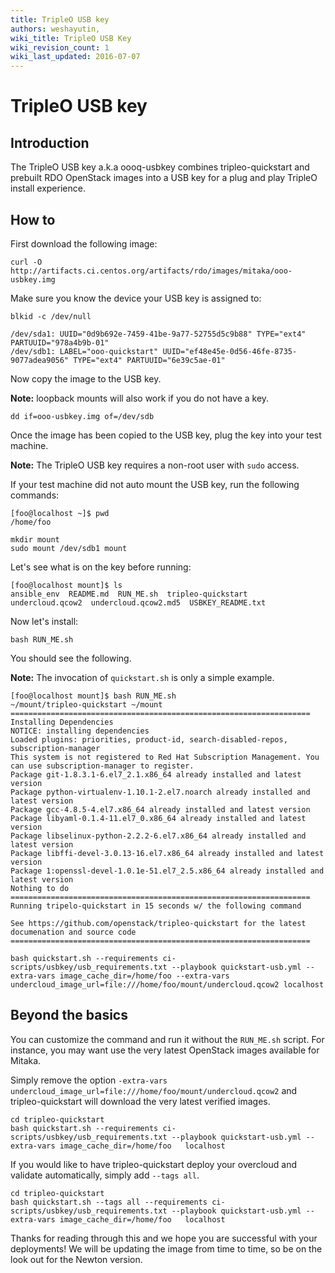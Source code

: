 ```yaml
---
title: TripleO USB key
authors: weshayutin, 
wiki_title: TripleO USB Key
wiki_revision_count: 1
wiki_last_updated: 2016-07-07
---
```


# TripleO USB key

## Introduction

The TripleO USB key a.k.a oooq-usbkey combines tripleo-quickstart and prebuilt RDO OpenStack images into a USB key for a plug and play TripleO install experience.

## How to

First download the following image:

    curl -O http://artifacts.ci.centos.org/artifacts/rdo/images/mitaka/ooo-usbkey.img

Make sure you know the device your USB key is assigned to:

    blkid -c /dev/null

    /dev/sda1: UUID="0d9b692e-7459-41be-9a77-52755d5c9b88" TYPE="ext4" PARTUUID="978a4b9b-01"
    /dev/sdb1: LABEL="ooo-quickstart" UUID="ef48e45e-0d56-46fe-8735-9077adea9056" TYPE="ext4" PARTUUID="6e39c5ae-01"

Now copy the image to the USB key.

**Note:** loopback mounts will also work if you do not have a key.

    dd if=ooo-usbkey.img of=/dev/sdb

Once the image has been copied to the USB key, plug the key into your test machine.

**Note:** The TripleO USB key requires a non-root user with `sudo` access.

If your test machine did not auto mount the USB key, run the following commands:

    [foo@localhost ~]$ pwd
    /home/foo

    mkdir mount
    sudo mount /dev/sdb1 mount

Let's see what is on the key before running:

    [foo@localhost mount]$ ls
    ansible_env  README.md  RUN_ME.sh  tripleo-quickstart  undercloud.qcow2  undercloud.qcow2.md5  USBKEY_README.txt

Now let's install:

    bash RUN_ME.sh

You should see the following.

**Note:** The invocation of `quickstart.sh` is only a simple example.

    [foo@localhost mount]$ bash RUN_ME.sh 
    ~/mount/tripleo-quickstart ~/mount
    ===================================================================
    Installing Dependencies
    NOTICE: installing dependencies
    Loaded plugins: priorities, product-id, search-disabled-repos, subscription-manager
    This system is not registered to Red Hat Subscription Management. You can use subscription-manager to register.
    Package git-1.8.3.1-6.el7_2.1.x86_64 already installed and latest version
    Package python-virtualenv-1.10.1-2.el7.noarch already installed and latest version
    Package gcc-4.8.5-4.el7.x86_64 already installed and latest version
    Package libyaml-0.1.4-11.el7_0.x86_64 already installed and latest version
    Package libselinux-python-2.2.2-6.el7.x86_64 already installed and latest version
    Package libffi-devel-3.0.13-16.el7.x86_64 already installed and latest version
    Package 1:openssl-devel-1.0.1e-51.el7_2.5.x86_64 already installed and latest version
    Nothing to do
    ===================================================================
    Running tripelo-quickstart in 15 seconds w/ the following command

    See https://github.com/openstack/tripleo-quickstart for the latest
    documenation and source code
    ===================================================================

    bash quickstart.sh --requirements ci-scripts/usbkey/usb_requirements.txt --playbook quickstart-usb.yml --extra-vars image_cache_dir=/home/foo --extra-vars undercloud_image_url=file:///home/foo/mount/undercloud.qcow2 localhost

## Beyond the basics

You can customize the command and run it without the `RUN_ME.sh` script. For instance, you may want use the very latest OpenStack images available for Mitaka.

Simply remove the option `-extra-vars undercloud_image_url=file:///home/foo/mount/undercloud.qcow2` and tripleo-quickstart will download the very latest verified images.

    cd tripleo-quickstart
    bash quickstart.sh --requirements ci-scripts/usbkey/usb_requirements.txt --playbook quickstart-usb.yml --extra-vars image_cache_dir=/home/foo   localhost

If you would like to have tripleo-quickstart deploy your overcloud and validate automatically, simply add `--tags all`.

    cd tripleo-quickstart
    bash quickstart.sh --tags all --requirements ci-scripts/usbkey/usb_requirements.txt --playbook quickstart-usb.yml --extra-vars image_cache_dir=/home/foo   localhost

Thanks for reading through this and we hope you are successful with your deployments! We will be updating the image from time to time, so be on the look out for the Newton version.
